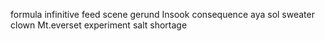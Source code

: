 formula
infinitive
feed
scene
gerund
Insook
consequence
aya 
sol
sweater
clown
Mt.everset
experiment
salt shortage


